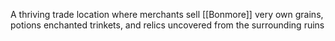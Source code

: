 A thriving trade location where merchants sell [[Bonmore]] very own grains, potions enchanted trinkets, and relics uncovered from the surrounding ruins